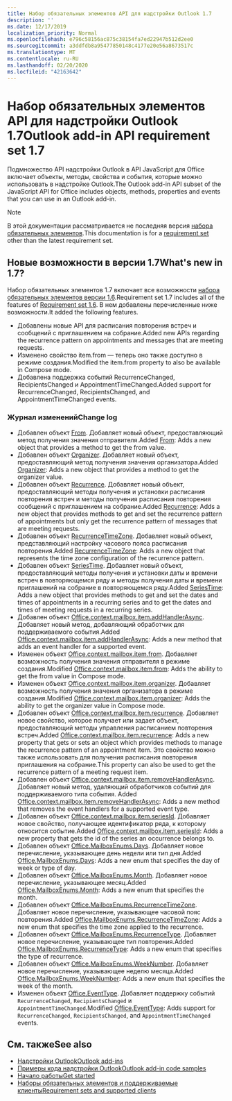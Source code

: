 ```yaml
---
title: Набор обязательных элементов API для надстройки Outlook 1.7
description: ''
ms.date: 12/17/2019
localization_priority: Normal
ms.openlocfilehash: e796c58156ac875c38154fa7ed22947b512d2ee0
ms.sourcegitcommit: a3ddfdb8a95477850148c4177e20e56a8673517c
ms.translationtype: MT
ms.contentlocale: ru-RU
ms.lasthandoff: 02/20/2020
ms.locfileid: "42163642"
---
```

# <a name="outlook-add-in-api-requirement-set-17"></a><span data-ttu-id="9b3f2-102">Набор обязательных элементов API для надстройки Outlook 1.7</span><span class="sxs-lookup"><span data-stu-id="9b3f2-102">Outlook add-in API requirement set 1.7</span></span>

<span data-ttu-id="9b3f2-103">Подмножество API надстройки Outlook в API JavaScript для Office включает объекты, методы, свойства и события, которые можно использовать в надстройке Outlook.</span><span class="sxs-lookup"><span data-stu-id="9b3f2-103">The Outlook add-in API subset of the JavaScript API for Office includes objects, methods, properties and events that you can use in an Outlook add-in.</span></span>

> [!NOTE]
> <span data-ttu-id="9b3f2-104">В этой документации рассматривается не последняя версия [набора обязательных элементов](/office/dev/add-ins/reference/requirement-sets/outlook-api-requirement-sets).</span><span class="sxs-lookup"><span data-stu-id="9b3f2-104">This documentation is for a [requirement set](/office/dev/add-ins/reference/requirement-sets/outlook-api-requirement-sets) other than the latest requirement set.</span></span>

## <a name="whats-new-in-17"></a><span data-ttu-id="9b3f2-105">Новые возможности в версии 1.7</span><span class="sxs-lookup"><span data-stu-id="9b3f2-105">What's new in 1.7?</span></span>

<span data-ttu-id="9b3f2-106">Набор обязательных элементов 1.7 включает все возможности [набора обязательных элементов версии 1.6](../requirement-set-1.6/outlook-requirement-set-1.6.md).</span><span class="sxs-lookup"><span data-stu-id="9b3f2-106">Requirement set 1.7 includes all of the features of [Requirement set 1.6](../requirement-set-1.6/outlook-requirement-set-1.6.md).</span></span> <span data-ttu-id="9b3f2-107">В нем добавлены перечисленные ниже возможности.</span><span class="sxs-lookup"><span data-stu-id="9b3f2-107">It added the following features.</span></span>

- <span data-ttu-id="9b3f2-108">Добавлены новые API для расписания повторения встреч и сообщений с приглашением на собрание.</span><span class="sxs-lookup"><span data-stu-id="9b3f2-108">Added new APIs regarding the recurrence pattern on appointments and messages that are meeting requests.</span></span>
- <span data-ttu-id="9b3f2-109">Изменено свойство item.from — теперь оно также доступно в режиме создания.</span><span class="sxs-lookup"><span data-stu-id="9b3f2-109">Modified the item.from property to also be available in Compose mode.</span></span>
- <span data-ttu-id="9b3f2-110">Добавлена поддержка событий RecurrenceChanged, RecipientsChanged и AppointmentTimeChanged.</span><span class="sxs-lookup"><span data-stu-id="9b3f2-110">Added support for RecurrenceChanged, RecipientsChanged, and AppointmentTimeChanged events.</span></span>

### <a name="change-log"></a><span data-ttu-id="9b3f2-111">Журнал изменений</span><span class="sxs-lookup"><span data-stu-id="9b3f2-111">Change log</span></span>

- <span data-ttu-id="9b3f2-112">Добавлен объект [From](/javascript/api/outlook/office.from?view=outlook-js-1.7). Добавляет новый объект, предоставляющий метод получения значения отправителя.</span><span class="sxs-lookup"><span data-stu-id="9b3f2-112">Added [From](/javascript/api/outlook/office.from?view=outlook-js-1.7): Adds a new object that provides a method to get the from value.</span></span>
- <span data-ttu-id="9b3f2-113">Добавлен объект [Organizer](/javascript/api/outlook/office.organizer?view=outlook-js-1.7). Добавляет новый объект, предоставляющий метод получения значения организатора.</span><span class="sxs-lookup"><span data-stu-id="9b3f2-113">Added [Organizer](/javascript/api/outlook/office.organizer?view=outlook-js-1.7): Adds a new object that provides a method to get the organizer value.</span></span>
- <span data-ttu-id="9b3f2-114">Добавлен объект [Recurrence](/javascript/api/outlook/office.recurrence?view=outlook-js-1.7). Добавляет новый объект, предоставляющий методы получения и установки расписания повторения встреч и методы получения расписания повторения сообщений с приглашением на собрание.</span><span class="sxs-lookup"><span data-stu-id="9b3f2-114">Added [Recurrence](/javascript/api/outlook/office.recurrence?view=outlook-js-1.7): Adds a new object that provides methods to get and set the recurrence pattern of appointments but only get the recurrence pattern of messages that are meeting requests.</span></span>
- <span data-ttu-id="9b3f2-115">Добавлен объект [RecurrenceTimeZone](/javascript/api/outlook/office.recurrencetimezone?view=outlook-js-1.7). Добавляет новый объект, представляющий настройку часового пояса расписания повторения.</span><span class="sxs-lookup"><span data-stu-id="9b3f2-115">Added [RecurrenceTimeZone](/javascript/api/outlook/office.recurrencetimezone?view=outlook-js-1.7): Adds a new object that represents the time zone configuration of the recurrence pattern.</span></span>
- <span data-ttu-id="9b3f2-116">Добавлен объект [SeriesTime](/javascript/api/outlook/office.seriestime?view=outlook-js-1.7). Добавляет новый объект, предоставляющий методы получения и установки даты и времени встреч в повторяющемся ряду и методы получения даты и времени приглашений на собрание в повторяющемся ряду.</span><span class="sxs-lookup"><span data-stu-id="9b3f2-116">Added [SeriesTime](/javascript/api/outlook/office.seriestime?view=outlook-js-1.7): Adds a new object that provides methods to get and set the dates and times of appointments in a recurring series and to get the dates and times of meeting requests in a recurring series.</span></span>
- <span data-ttu-id="9b3f2-117">Добавлен объект [Office.context.mailbox.item.addHandlerAsync](office.context.mailbox.item.md#methods). Добавляет новый метод, добавляющий обработчик для поддерживаемого события.</span><span class="sxs-lookup"><span data-stu-id="9b3f2-117">Added [Office.context.mailbox.item.addHandlerAsync](office.context.mailbox.item.md#methods): Adds a new method that adds an event handler for a supported event.</span></span>
- <span data-ttu-id="9b3f2-118">Изменен объект [Office.context.mailbox.item.from](office.context.mailbox.item.md#properties). Добавляет возможность получения значения отправителя в режиме создания.</span><span class="sxs-lookup"><span data-stu-id="9b3f2-118">Modified [Office.context.mailbox.item.from](office.context.mailbox.item.md#properties): Adds the ability to get the from value in Compose mode.</span></span>
- <span data-ttu-id="9b3f2-119">Изменен объект [Office.context.mailbox.item.organizer](office.context.mailbox.item.md#properties). Добавляет возможность получения значения организатора в режиме создания.</span><span class="sxs-lookup"><span data-stu-id="9b3f2-119">Modified [Office.context.mailbox.item.organizer](office.context.mailbox.item.md#properties): Adds the ability to get the organizer value in Compose mode.</span></span>
- <span data-ttu-id="9b3f2-120">Добавлен объект [Office.context.mailbox.item.recurrence](office.context.mailbox.item.md#properties). Добавляет новое свойство, которое получает или задает объект, предоставляющий методы управления расписанием повторения встреч.</span><span class="sxs-lookup"><span data-stu-id="9b3f2-120">Added [Office.context.mailbox.item.recurrence](office.context.mailbox.item.md#properties): Adds a new property that gets or sets an object which provides methods to manage the recurrence pattern of an appointment item.</span></span> <span data-ttu-id="9b3f2-121">Это свойство можно также использовать для получения расписания повторения приглашения на собрание.</span><span class="sxs-lookup"><span data-stu-id="9b3f2-121">This property can also be used to get the recurrence pattern of a meeting request item.</span></span>
- <span data-ttu-id="9b3f2-122">Добавлен объект [Office.context.mailbox.item.removeHandlerAsync](office.context.mailbox.item.md#methods). Добавляет новый метод, удаляющий обработчиков событий для поддерживаемого типа события. </span><span class="sxs-lookup"><span data-stu-id="9b3f2-122">Added [Office.context.mailbox.item.removeHandlerAsync](office.context.mailbox.item.md#methods): Adds a new method that removes the event handlers for a supported event type.</span></span>
- <span data-ttu-id="9b3f2-123">Добавлен объект [Office.context.mailbox.item.seriesId](office.context.mailbox.item.md#properties). Добавляет новое свойство, получающее идентификатор ряда, к которому относится событие.</span><span class="sxs-lookup"><span data-stu-id="9b3f2-123">Added [Office.context.mailbox.item.seriesId](office.context.mailbox.item.md#properties): Adds a new property that gets the id of the series an occurrence belongs to.</span></span>
- <span data-ttu-id="9b3f2-124">Добавлен объект [Office.MailboxEnums.Days](/javascript/api/outlook/office.mailboxenums.days?view=outlook-js-1.7). Добавляет новое перечисление, указывающее день недели или тип дня.</span><span class="sxs-lookup"><span data-stu-id="9b3f2-124">Added [Office.MailboxEnums.Days](/javascript/api/outlook/office.mailboxenums.days?view=outlook-js-1.7): Adds a new enum that specifies the day of week or type of day.</span></span>
- <span data-ttu-id="9b3f2-125">Добавлен объект [Office.MailboxEnums.Month](/javascript/api/outlook/office.mailboxenums.month?view=outlook-js-1.7). Добавляет новое перечисление, указывающее месяц.</span><span class="sxs-lookup"><span data-stu-id="9b3f2-125">Added [Office.MailboxEnums.Month](/javascript/api/outlook/office.mailboxenums.month?view=outlook-js-1.7): Adds a new enum that specifies the month.</span></span>
- <span data-ttu-id="9b3f2-126">Добавлен объект [Office.MailboxEnums.RecurrenceTimeZone](/javascript/api/outlook/office.mailboxenums.recurrencetimezone?view=outlook-js-1.7). Добавляет новое перечисление, указывающее часовой пояс повторения.</span><span class="sxs-lookup"><span data-stu-id="9b3f2-126">Added [Office.MailboxEnums.RecurrenceTimeZone](/javascript/api/outlook/office.mailboxenums.recurrencetimezone?view=outlook-js-1.7): Adds a new enum that specifies the time zone applied to the recurrence.</span></span>
- <span data-ttu-id="9b3f2-127">Добавлен объект [Office.MailboxEnums.RecurrenceType](/javascript/api/outlook/office.mailboxenums.recurrencetype?view=outlook-js-1.7). Добавляет новое перечисление, указывающее тип повторения.</span><span class="sxs-lookup"><span data-stu-id="9b3f2-127">Added [Office.MailboxEnums.RecurrenceType](/javascript/api/outlook/office.mailboxenums.recurrencetype?view=outlook-js-1.7): Adds a new enum that specifies the type of recurrence.</span></span>
- <span data-ttu-id="9b3f2-128">Добавлен объект [ Office.MailboxEnums.WeekNumber](/javascript/api/outlook/office.mailboxenums.weeknumber?view=outlook-js-1.7). Добавляет новое перечисление, указывающее неделю месяца.</span><span class="sxs-lookup"><span data-stu-id="9b3f2-128">Added [Office.MailboxEnums.WeekNumber](/javascript/api/outlook/office.mailboxenums.weeknumber?view=outlook-js-1.7): Adds a new enum that specifies the week of the month.</span></span>
- <span data-ttu-id="9b3f2-129">Изменен объект [Office.EventType](/javascript/api/office/office.eventtype). Добавляет поддержку событий `RecurrenceChanged`, `RecipientsChanged` и `AppointmentTimeChanged`.</span><span class="sxs-lookup"><span data-stu-id="9b3f2-129">Modified [Office.EventType](/javascript/api/office/office.eventtype): Adds support for `RecurrenceChanged`, `RecipientsChanged`, and `AppointmentTimeChanged` events.</span></span>

## <a name="see-also"></a><span data-ttu-id="9b3f2-130">См. также</span><span class="sxs-lookup"><span data-stu-id="9b3f2-130">See also</span></span>

- [<span data-ttu-id="9b3f2-131">Надстройки Outlook</span><span class="sxs-lookup"><span data-stu-id="9b3f2-131">Outlook add-ins</span></span>](../../../outlook/outlook-add-ins-overview.md)
- [<span data-ttu-id="9b3f2-132">Примеры кода надстройки Outlook</span><span class="sxs-lookup"><span data-stu-id="9b3f2-132">Outlook add-in code samples</span></span>](https://developer.microsoft.com/outlook/gallery/?filterBy=Outlook,Samples,Add-ins)
- [<span data-ttu-id="9b3f2-133">Начало работы</span><span class="sxs-lookup"><span data-stu-id="9b3f2-133">Get started</span></span>](../../../quickstarts/outlook-quickstart.md)
- [<span data-ttu-id="9b3f2-134">Наборы обязательных элементов и поддерживаемые клиенты</span><span class="sxs-lookup"><span data-stu-id="9b3f2-134">Requirement sets and supported clients</span></span>](../../requirement-sets/outlook-api-requirement-sets.md)
